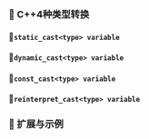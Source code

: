 ### 🐋 C++4种类型转换

#### 🍎`static_cast<type> variable`

#### 🍎`dynamic_cast<type> variable`

#### 🍎`const_cast<type> variable`

#### 🍎`reinterpret_cast<type> variable`

### 🐋 扩展与示例

